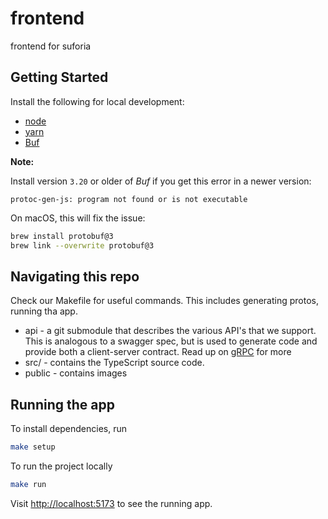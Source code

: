 # frontend

frontend for suforia

## Getting Started

Install the following for local development:

- [node](https://nodejs.org/en/download/)
- [yarn](https://classic.yarnpkg.com/en/docs/install)
- [Buf](https://docs.buf.build/installation)

**Note:**

Install version `3.20` or older of *Buf* if you get this error in a newer version:

```
protoc-gen-js: program not found or is not executable
```

On macOS, this will fix the issue:

```zsh
brew install protobuf@3
brew link --overwrite protobuf@3
```

## Navigating this repo

Check our Makefile for useful commands. This includes generating protos, running tha app.

* api - a git submodule that describes the various API's that we support. This is analogous to a swagger spec, but is used to generate code and provide both a client-server contract. Read up on [gRPC](https://grpc.io/) for more
* src/ - contains the TypeScript source code.
* public - contains images

## Running the app

To install dependencies, run

```bash
make setup
```

To run the project locally

```bash
make run
```

Visit [http://localhost:5173](http://localhost:5173) to see the running app.
